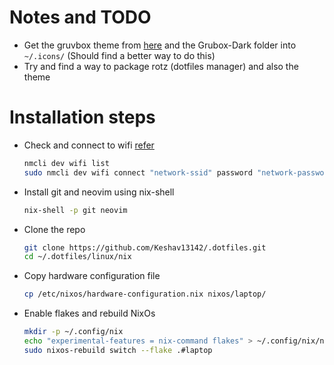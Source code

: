 # Notes and TODO

- Get the gruvbox theme from [here](https://github.com/Fausto-Korpsvart/Gruvbox-GTK-Theme) and the Grubox-Dark
  folder into `~/.icons/` (Should find a better way to do this)
- Try and find a way to package rotz (dotfiles manager) and also the theme

# Installation steps

- Check and connect to wifi [refer](https://www.makeuseof.com/connect-to-wifi-with-nmcli/)

  ```sh
  nmcli dev wifi list
  sudo nmcli dev wifi connect "network-ssid" password "network-password"
  ```

- Install git and neovim using nix-shell

  ```sh
  nix-shell -p git neovim
  ```

- Clone the repo

  ```sh
  git clone https://github.com/Keshav13142/.dotfiles.git
  cd ~/.dotfiles/linux/nix
  ```

- Copy hardware configuration file
  ```sh
  cp /etc/nixos/hardware-configuration.nix nixos/laptop/
  ```
- Enable flakes and rebuild NixOs
  ```sh
  mkdir -p ~/.config/nix
  echo "experimental-features = nix-command flakes" > ~/.config/nix/nix.conf
  sudo nixos-rebuild switch --flake .#laptop
  ```
